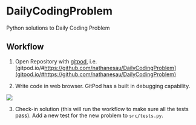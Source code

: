 # DailyCodingProblem
Python solutions to Daily Coding Problem

## Workflow

1. Open Repository with [gitpod](https://github.com/gitpod-io/gitpod), i.e. [gitpod.io/#https://github.com/nathanesau/DailyCodingProblem](gitpod.io/#https://github.com/nathanesau/DailyCodingProblem)

2. Write code in web browser. GitPod has a built in debugging capability.

![](https://user-images.githubusercontent.com/4649987/70170287-6a27f680-169a-11ea-8c7c-9ea228ead36e.GIF)

3. Check-in solution (this will run the workflow to make sure all the tests pass). Add a new test for the new problem to ``src/tests.py``.
